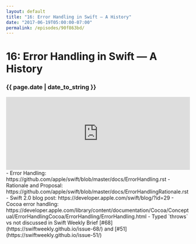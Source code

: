 ```yaml
---
layout: default
title: "16: Error Handling in Swift — A History"
date: "2017-06-19T05:00:00-07:00"
permalink: /episodes/90f863bd/
---
```


# 16: Error Handling in Swift — A History

### {{ page.date | date_to_string }}

<iframe frameBorder="0" height="200px" scrolling="no" seamless src="https://player.simplecast.com/3c876c5d-2686-4b2c-94c0-b722f643dbcb" width="100%"></iframe>
<br/>
- Error Handling: https://github.com/apple/swift/blob/master/docs/ErrorHandling.rst
- Rationale and Proposal: https://github.com/apple/swift/blob/master/docs/ErrorHandlingRationale.rst
- Swift 2.0 blog post: https://developer.apple.com/swift/blog/?id=29
- Cocoa error handling: https://developer.apple.com/library/content/documentation/Cocoa/Conceptual/ErrorHandlingCocoa/ErrorHandling/ErrorHandling.html
- Typed `throws` vs not discussed in Swift Weekly Brief [#68](https://swiftweekly.github.io/issue-68/) and [#51](https://swiftweekly.github.io/issue-51/)
